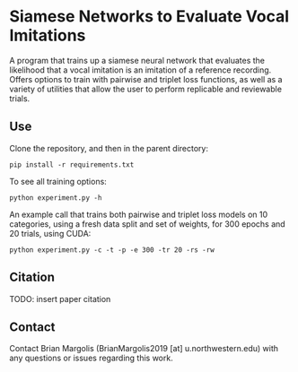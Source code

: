 # Siamese Networks to Evaluate Vocal Imitations
A program that trains up a siamese neural network that evaluates the likelihood that a vocal imitation is an imitation of a reference recording. Offers options to train with pairwise and triplet loss functions, as well as a variety of utilities that allow the user to perform replicable and reviewable trials.

## Use
Clone the repository, and then in the parent directory:
```
pip install -r requirements.txt
```
To see all training options:
``` 
python experiment.py -h
```
An example call that trains both pairwise and triplet loss models on 10 categories, using a fresh data split and set of weights, for 300 epochs and 20 trials, using CUDA:
``` 
python experiment.py -c -t -p -e 300 -tr 20 -rs -rw
```

## Citation
TODO: insert paper citation


## Contact
Contact Brian Margolis (BrianMargolis2019 [at] u.northwestern.edu) with any questions or issues regarding this work.